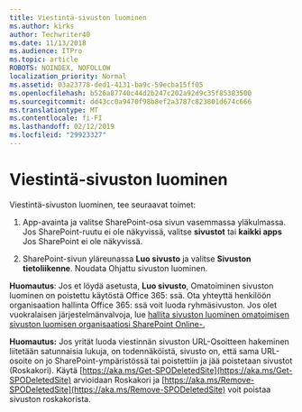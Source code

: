 ```yaml
---
title: Viestintä-sivuston luominen
ms.author: kirks
author: Techwriter40
ms.date: 11/13/2018
ms.audience: ITPro
ms.topic: article
ROBOTS: NOINDEX, NOFOLLOW
localization_priority: Normal
ms.assetid: 03a23778-ded1-4131-ba9c-59ecba15ff05
ms.openlocfilehash: b526a87740c44d2b247c202a92d9c35f85383500
ms.sourcegitcommit: dd43cc0a9470f98b8ef2a3787c823801d674c666
ms.translationtype: MT
ms.contentlocale: fi-FI
ms.lasthandoff: 02/12/2019
ms.locfileid: "29923327"
---
```

# <a name="create-a-communication-site"></a>Viestintä-sivuston luominen

Viestintä-sivuston luominen, tee seuraavat toimet: 
  
1. App-avainta ja valitse SharePoint-osa sivun vasemmassa yläkulmassa. Jos SharePoint-ruutu ei ole näkyvissä, valitse **sivustot** tai **kaikki apps** Jos SharePoint ei ole näkyvissä. 
    
2. SharePoint-sivun yläreunassa **Luo sivusto** ja valitse **Sivuston tietoliikenne**. Noudata Ohjattu sivuston luominen. 
    
 **Huomautus**: Jos et löydä asetusta, **Luo sivusto**, Omatoiminen sivuston luominen on poistettu käytöstä Office 365: ssä. Ota yhteyttä henkilöön organisaation hallinta Office 365: ssä voit luoda ryhmäsivuston. Jos olet vuokralaisen järjestelmänvalvoja, lue [hallita sivuston luominen omatoimisen sivuston luomisen organisaatiosi SharePoint Online-.](https://go.microsoft.com/fwlink/?linkid=2018780)
  
 **Huomautus:** Jos yrität luoda viestinnän sivuston URL-Osoitteen hakeminen liitetään satunnaisia lukuja, on todennäköistä, sivusto on, että sama URL-osoite on jo SharePoint-ympäristössä tai poistettiin ja jää poistetaan sivustot (Roskakori). Käytä [https://aka.ms/Get-SPODeletedSite](https://aka.ms/Get-SPODeletedSite) arvioidaan Roskakori ja [https://aka.ms/Remove-SPODeletedSite](https://aka.ms/Remove-SPODeletedSite) voit poistaa sivuston roskakorista. 
  

